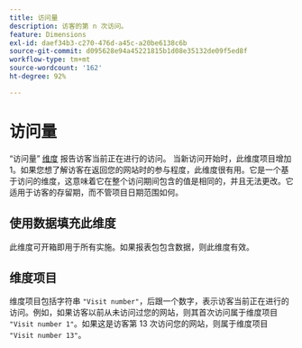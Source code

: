 ```yaml
---
title: 访问量
description: 访客的第 n 次访问。
feature: Dimensions
exl-id: daef34b3-c270-476d-a45c-a20be6138c6b
source-git-commit: d095628e94a45221815b1d08e35132de09f5ed8f
workflow-type: tm+mt
source-wordcount: '162'
ht-degree: 92%

---
```


# 访问量

“访问量” [维度](overview.md) 报告访客当前正在进行的访问。 当新访问开始时，此维度项目增加 1。如果您想了解访客在返回您的网站时的参与程度，此维度很有用。它是一个基于访问的维度，这意味着它在整个访问期间包含的值是相同的，并且无法更改。它适用于访客的存留期，而不管项目日期范围如何。

## 使用数据填充此维度

此维度可开箱即用于所有实施。如果报表包包含数据，则此维度有效。

## 维度项目

维度项目包括字符串 `"Visit number"`，后跟一个数字，表示访客当前正在进行的访问。例如，如果访客以前从未访问过您的网站，则其首次访问属于维度项目 `"Visit number 1"`。如果这是访客第 13 次访问您的网站，则属于维度项目 `"Visit number 13"`。
